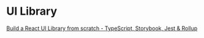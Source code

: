 # UI Library

[Build a React UI Library from scratch - TypeScript, Storybook, Jest & Rollup](https://www.youtube.com/watch?v=FgMXpXD-4OY 'Build a React UI Library from scratch - TypeScript, Storybook, Jest & Rollup')
